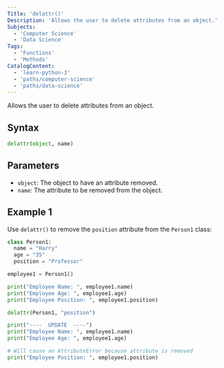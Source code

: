 ```yaml
---
Title: 'delattr()'
Description: 'Allows the user to delete attributes from an object.'
Subjects:
  - 'Computer Science'
  - 'Data Science'
Tags:
  - 'Functions'
  - 'Methods'
CatalogContent:
  - 'learn-python-3'
  - 'paths/computer-science'
  - 'paths/data-science'
---
```


Allows the user to delete attributes from an object.

## Syntax

```py
delattr(object, name)
```

## Parameters

- `object`: The object to have an attribute removed.
- `name`: The attribute to be removed from the object.

## Example 1

Use `delattr()` to remove the `position` attribute from the `Person1` class:

```py
class Person1:
  name = "Harry"
  age = "35"
  position = "Professor"

employee1 = Person1()

print("Employee Name: ", employee1.name)
print("Employee Age: ", employee1.age)
print("Employee Position: ", employee1.position)

delattr(Person1, "position")

print("----  UPDATE  ----")
print("Employee Name: ", employee1.name)
print("Employee Age: ", employee1.age)

# Will cause an AttributeError because attribute is removed
print("Employee Position: ", employee1.position)
```
